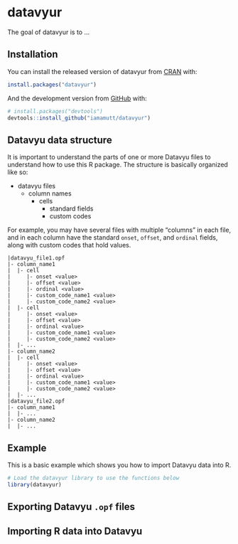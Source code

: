 
<!-- README.md is generated from README.Rmd. Please edit that file -->

# datavyur

<!-- badges: start -->
<!-- badges: end -->

The goal of datavyur is to …

## Installation

You can install the released version of datavyur from
[CRAN](https://CRAN.R-project.org) with:

``` r
install.packages("datavyur")
```

And the development version from [GitHub](https://github.com/) with:

``` r
# install.packages("devtools")
devtools::install_github("iamamutt/datavyur")
```

## Datavyu data structure

It is important to understand the parts of one or more Datavyu files to
understand how to use this R package. The structure is basically
organized like so:

-   datavyu files
    -   column names
        -   cells
            -   standard fields
            -   custom codes

For example, you may have several files with multiple “columns” in each
file, and in each column have the standard `onset`, `offset`, and
`ordinal` fields, along with custom codes that hold values.

    |datavyu_file1.opf
    |- column_name1
    |  |- cell
    |     |- onset <value>
    |     |- offset <value>
    |     |- ordinal <value>
    |     |- custom_code_name1 <value>
    |     |- custom_code_name2 <value>
    |  |- cell
    |     |- onset <value>
    |     |- offset <value>
    |     |- ordinal <value>
    |     |- custom_code_name1 <value>
    |     |- custom_code_name2 <value>
    |  |- ...
    |- column_name2
    |  |- cell
    |     |- onset <value>
    |     |- offset <value>
    |     |- ordinal <value>
    |     |- custom_code_name1 <value>
    |     |- custom_code_name2 <value>
    |  |- ...
    |datavyu_file2.opf
    |- column_name1
    |  |- ...
    |- column_name2
    |  |- ...

## Example

This is a basic example which shows you how to import Datavyu data into
R.

``` r
# Load the datavyur library to use the functions below
library(datavyur)
```

## Exporting Datavyu `.opf` files

## Importing R data into Datavyu
